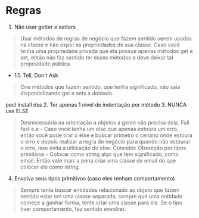 # Regras

1. Não usar getter e setters
> Usar métodos de regras de negócio que fazem sentido serem usadas na classe e não expor as propriedades de sua classe. Caso você tenha uma propriedade privada que ela possue apenas métodos get e set, então não faz sentido ter esses métodos e deve deixar tal propriedade pública
* 1.1. Tell, Don't Ask
> Crie métodos que fazem sentido, que tenha significado, não saia disponibilizando get e sets a doidado.

pecl install dss
2. Ter apenas 1 nível de indentação por método
3. NUNCA use ELSE
> Desnecessária na orientação a objetos a gente não precisa dela. 
> Fail fast e.e - Caso você tenha um else que apenas estoura um erro, então você pode tirar o else e buscar primeiro o cenário onde estoura o erro
> e depois realizar a regra de negócio para quando não estourar o erro, isso evita a utilização do else.
> Conceito: Obsseção por tipos primitivos - Colocar como string algo que tem significado, como email. Então vale mais a pena criar uma classe de email do que colocar ele como string.
4. Envolva seus tipos primitivos (caso eles tenham comportamento)
> Sempre tente buscar entidades relacionado ao objeto que fazem sentido estar em uma classe separada, sempre que uma entidade começe a ganhar forma, tente criar uma classe para ela.
> Se o tipo tiver comportamento, faz sentido envolver.
